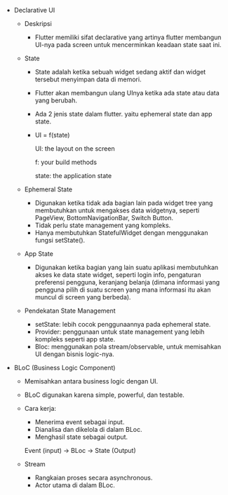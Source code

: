 - Declarative UI
  - Deskripsi
    - Flutter memiliki sifat declarative yang artinya flutter membangun UI-nya pada screen untuk mencerminkan keadaan state saat ini.
  
  - State
    - State adalah ketika sebuah widget sedang aktif dan widget tersebut menyimpan data di memori.
    - Flutter akan membangun ulang UInya ketika ada state atau data yang berubah.
    - Ada 2 jenis state dalam flutter. yaitu ephemeral state dan app state.
    - UI = f(state)

      UI: the layout on the screen

      f: your build methods
      
      state: the application state

  - Ephemeral State
    - Digunakan ketika tidak ada bagian lain pada widget tree yang membutuhkan untuk mengakses data widgetnya, seperti PageView, BottomNavigationBar, Switch Button.
    - Tidak perlu state management yang kompleks.
    - Hanya membutuhkan StatefulWidget dengan menggunakan fungsi setState().

  - App State
    - Digunakan ketika bagian yang lain suatu aplikasi membutuhkan akses ke data state widget, seperti login info, pengaturan preferensi pengguna, keranjang belanja (dimana informasi yang pengguna pilih di suatu screen yang mana informasi itu akan muncul di screen yang berbeda).

  - Pendekatan State Management
    - setState: lebih cocok penggunaannya pada ephemeral state.
    - Provider: penggunaan untuk state management yang lebih kompleks seperti app state.
    - Bloc: menggunakan pola stream/observable, untuk memisahkan UI dengan bisnis logic-nya.

- BLoC (Business Logic Component)
  - Memisahkan antara business logic dengan UI.
  - BLoC digunakan karena simple, powerful, dan testable.
  - Cara kerja:
    - Menerima event sebagai input.
    - Dianalisa dan dikelola di dalam BLoc.
    - Menghasil state sebagai output.

    Event (input) -> BLoc -> State (Output)

  - Stream
    - Rangkaian proses secara asynchronous.
    - Actor utama di dalam BLoc.